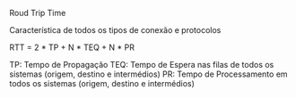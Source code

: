 Roud Trip Time

Característica de todos os tipos de conexão e protocolos

RTT = 2 * TP + N * TEQ + N * PR

TP: Tempo de Propagação
TEQ: Tempo de Espera nas filas de todos os sistemas (origem, destino e intermédios)
PR: Tempo de Processamento em todos os sistemas (origem, destino e intermédios)